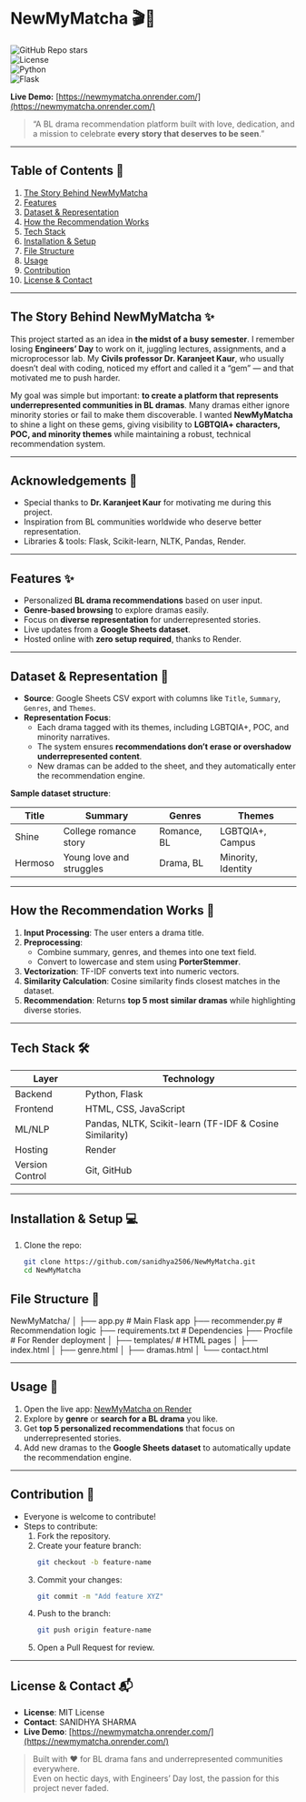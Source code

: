 # NewMyMatcha 🎬💖  

![GitHub Repo stars](https://img.shields.io/github/stars/sanidhya2506/NewMyMatcha?style=social)  
![License](https://img.shields.io/github/license/sanidhya2506/NewMyMatcha)  
![Python](https://img.shields.io/badge/python-3.10+-blue.svg)  
![Flask](https://img.shields.io/badge/Flask-2.3+-green.svg)  

**Live Demo:** [https://newmymatcha.onrender.com/](https://newmymatcha.onrender.com/)  

> “A BL drama recommendation platform built with love, dedication, and a mission to celebrate **every story that deserves to be seen**.”  

---

## Table of Contents 📑  

1. [The Story Behind NewMyMatcha](#the-story-behind-newmymatcha)  
2. [Features](#features)  
3. [Dataset & Representation](#dataset--representation)  
4. [How the Recommendation Works](#how-the-recommendation-works)  
5. [Tech Stack](#tech-stack)  
6. [Installation & Setup](#installation--setup)  
7. [File Structure](#file-structure)  
8. [Usage](#usage)  
9. [Contribution](#contribution)  
10. [License & Contact](#license--contact)  

---

## The Story Behind NewMyMatcha ✨  

This project started as an idea in **the midst of a busy semester**. I remember losing **Engineers’ Day** to work on it, juggling lectures, assignments, and a microprocessor lab. My **Civils professor Dr. Karanjeet Kaur**, who usually doesn’t deal with coding, noticed my effort and called it a “gem” — and that motivated me to push harder.  

My goal was simple but important: **to create a platform that represents underrepresented communities in BL dramas**. Many dramas either ignore minority stories or fail to make them discoverable. I wanted **NewMyMatcha** to shine a light on these gems, giving visibility to **LGBTQIA+ characters, POC, and minority themes** while maintaining a robust, technical recommendation system.  

---

## Acknowledgements 🙏  

- Special thanks to **Dr. Karanjeet Kaur** for motivating me during this project.  
- Inspiration from BL communities worldwide who deserve better representation.  
- Libraries & tools: Flask, Scikit-learn, NLTK, Pandas, Render.  
  

---

## Features ✨  

- Personalized **BL drama recommendations** based on user input.  
- **Genre-based browsing** to explore dramas easily.  
- Focus on **diverse representation** for underrepresented stories.  
- Live updates from a **Google Sheets dataset**.  
- Hosted online with **zero setup required**, thanks to Render.  

---

## Dataset & Representation 🌈  

- **Source**: Google Sheets CSV export with columns like `Title`, `Summary`, `Genres`, and `Themes`.  
- **Representation Focus**:  
  - Each drama tagged with its themes, including LGBTQIA+, POC, and minority narratives.  
  - The system ensures **recommendations don’t erase or overshadow underrepresented content**.  
  - New dramas can be added to the sheet, and they automatically enter the recommendation engine.  

**Sample dataset structure**:

| Title             | Summary                 | Genres        | Themes               |
|------------------|------------------------|--------------|--------------------|
| Shine             | College romance story   | Romance, BL  | LGBTQIA+, Campus   |
| Hermoso           | Young love and struggles| Drama, BL    | Minority, Identity |

---

## How the Recommendation Works 🤖  

1. **Input Processing**: The user enters a drama title.  
2. **Preprocessing**:  
   - Combine summary, genres, and themes into one text field.  
   - Convert to lowercase and stem using **PorterStemmer**.  
3. **Vectorization**: TF-IDF converts text into numeric vectors.  
4. **Similarity Calculation**: Cosine similarity finds closest matches in the dataset.  
5. **Recommendation**: Returns **top 5 most similar dramas** while highlighting diverse stories.  

---

## Tech Stack 🛠️  

| Layer | Technology |
|-------|------------|
| Backend | Python, Flask |
| Frontend | HTML, CSS, JavaScript |
| ML/NLP | Pandas, NLTK, Scikit-learn (TF-IDF & Cosine Similarity) |
| Hosting | Render |
| Version Control | Git, GitHub |

---

## Installation & Setup 💻  

1. Clone the repo:  
   ```bash
   git clone https://github.com/sanidhya2506/NewMyMatcha.git
   cd NewMyMatcha

## File Structure 📂
NewMyMatcha/
│
├── app.py              # Main Flask app
├── recommender.py      # Recommendation logic
├── requirements.txt    # Dependencies
├── Procfile            # For Render deployment
│
├── templates/          # HTML pages
│   ├── index.html
│   ├── genre.html
│   ├── dramas.html
│   └── contact.html

---

## Usage 🚀

1. Open the live app: [NewMyMatcha on Render](https://newmymatcha.onrender.com/)  
2. Explore by **genre** or **search for a BL drama** you like.  
3. Get **top 5 personalized recommendations** that focus on underrepresented stories.  
4. Add new dramas to the **Google Sheets dataset** to automatically update the recommendation engine.

---

## Contribution 🤝

- Everyone is welcome to contribute!  
- Steps to contribute:
  1. Fork the repository.  
  2. Create your feature branch:  
     ```bash
     git checkout -b feature-name
     ```  
  3. Commit your changes:  
     ```bash
     git commit -m "Add feature XYZ"
     ```  
  4. Push to the branch:  
     ```bash
     git push origin feature-name
     ```  
  5. Open a Pull Request for review.  

---

## License & Contact 📬

- **License**: MIT License  
- **Contact**: SANIDHYA SHARMA
- **Live Demo**: [https://newmymatcha.onrender.com/](https://newmymatcha.onrender.com/)  

> Built with ❤️ for BL drama fans and underrepresented communities everywhere.  
> Even on hectic days, with Engineers’ Day lost, the passion for this project never faded.
